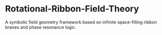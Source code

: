 # Rotational-Ribbon-Field-Theory
A symbolic field geometry framework based on infinite space-filling ribbon branes and phase resonance logic.
